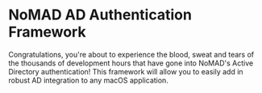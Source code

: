 #  NoMAD AD Authentication Framework

Congratulations, you're about to experience the blood, sweat and tears of the thousands of development hours that have gone into NoMAD's Active Directory authentication! This framework will allow you to easily add in robust AD integration to any macOS application.

